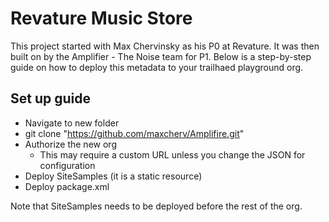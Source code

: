 # Revature Music Store

This project started with Max Chervinsky as his P0 at Revature. It was then built on by the Amplifier - The Noise team for P1. Below is a step-by-step guide on how to deploy this metadata to your trailhaed playground org.

## Set up guide

- Navigate to new folder
- git clone "https://github.com/maxcherv/Amplifire.git"
- Authorize the new org
    - This may require a custom URL unless you change the JSON for configuration
- Deploy SiteSamples (it is a static resource)
- Deploy package.xml

Note that SiteSamples needs to be deployed before the rest of the org.

